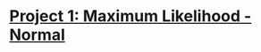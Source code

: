 # [Project 1: Maximum Likelihood - Normal ](Distribution]https://gustavofernandezlembert.github.io/Maximum-Likelihood/)
